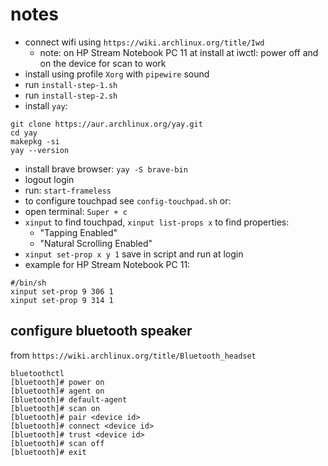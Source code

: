 # notes
* connect wifi using `https://wiki.archlinux.org/title/Iwd`
  - note: on HP Stream Notebook PC 11 at install at iwctl: power off and on the device for scan to work
* install using profile `Xorg` with `pipewire` sound
* run `install-step-1.sh`
* run `install-step-2.sh`
* install `yay`:
```
git clone https://aur.archlinux.org/yay.git
cd yay
makepkg -si
yay --version
```
* install brave browser: `yay -S brave-bin`
* logout login
* run: `start-frameless`
* to configure touchpad see `config-touchpad.sh` or:
* open terminal: `Super + c`
* `xinput` to find touchpad, `xinput list-props x` to find properties:
  - "Tapping Enabled"
  - "Natural Scrolling Enabled"
* `xinput set-prop x y 1`
  save in script and run at login
* example for HP Stream Notebook PC 11:
```
#/bin/sh
xinput set-prop 9 306 1
xinput set-prop 9 314 1
```

## configure bluetooth speaker
from `https://wiki.archlinux.org/title/Bluetooth_headset`
```
bluetoothctl
[bluetooth]# power on
[bluetooth]# agent on
[bluetooth]# default-agent
[bluetooth]# scan on
[bluetooth]# pair <device id>
[bluetooth]# connect <device id>
[bluetooth]# trust <device id>
[bluetooth]# scan off
[bluetooth]# exit
```